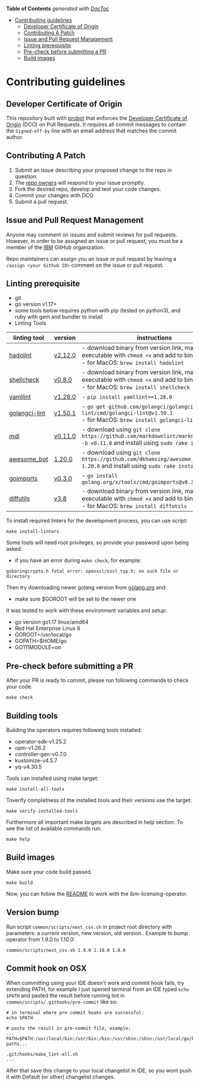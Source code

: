 <!-- START doctoc generated TOC please keep comment here to allow auto update -->
<!-- DON'T EDIT THIS SECTION, INSTEAD RE-RUN doctoc TO UPDATE -->
**Table of Contents**  *generated with [DocToc](https://github.com/thlorenz/doctoc)*

- [Contributing guidelines](#contributing-guidelines)
    - [Developer Certificate of Origin](#developer-certificate-of-origin)
    - [Contributing A Patch](#contributing-a-patch)
    - [Issue and Pull Request Management](#issue-and-pull-request-management)
    - [Linting prerequisite](#linting-prerequisite)
    - [Pre-check before submitting a PR](#pre-check-before-submitting-a-pr)
    - [Build images](#build-images)

<!-- END doctoc generated TOC please keep comment here to allow auto update -->

# Contributing guidelines

## Developer Certificate of Origin

This repository built with [probot](https://github.com/probot/probot) that enforces
the [Developer Certificate of Origin](https://developercertificate.org/) (DCO) on Pull Requests. It requires all commit
messages to contain the `Signed-off-by` line with an email address that matches the commit author.

## Contributing A Patch

1. Submit an issue describing your proposed change to the repo in question.
1. The [repo owners](OWNERS) will respond to your issue promptly.
1. Fork the desired repo, develop and test your code changes.
1. Commit your changes with DCO
1. Submit a pull request.

## Issue and Pull Request Management

Anyone may comment on issues and submit reviews for pull requests. However, in
order to be assigned an issue or pull request, you must be a member of the
[IBM](https://github.com/ibm) GitHub organization.

Repo maintainers can assign you an issue or pull request by leaving a
`/assign <your Github ID>` comment on the issue or pull request.

## Linting prerequisite

- git
- go version v1.17+
- some tools below requires python with pip (tested on python3), and ruby with gem and bundler to install
- Linting Tools

| linting tool                                                            | version                                                                      | instructions                                                                                                                             |
|-------------------------------------------------------------------------|------------------------------------------------------------------------------|------------------------------------------------------------------------------------------------------------------------------------------|
| [hadolint](https://github.com/hadolint/hadolint#install)                | [v2.12.0](https://github.com/hadolint/hadolint/releases/tag/v2.12.0)         | - download binary from version link, make executable with `chmod +x` and add to bin directory<br/>- for MacOS: `brew install hadolint`   |
| [shellcheck](https://github.com/koalaman/shellcheck#installing)         | [v0.8.0](https://github.com/koalaman/shellcheck/releases/tag/v0.8.0)         | - download binary from version link, make executable with `chmod +x` and add to bin directory<br/>- for MacOS: `brew install shellcheck` |
| [yamllint](https://github.com/adrienverge/yamllint#installation)        | [v1.28.0](https://github.com/adrienverge/yamllint/releases/tag/v1.28.0)      | - `pip install yamllint==1.28.0`                                                                                                         |
| [golangci-lint](https://github.com/golangci/golangci-lint#install)      | [v1.50.1](https://github.com/golangci/golangci-lint/releases/tag/v1.50.1)    | - `go get github.com/golangci/golangci-lint/cmd/golangci-lint@v1.50.1`<br/>- for MacOS: `brew install golangci-lint`                     |
| [mdl](https://github.com/markdownlint/markdownlint#installation)        | [v0.11.0](https://github.com/markdownlint/markdownlint/releases/tag/v0.11.0) | - download using `git clone https://github.com/markdownlint/markdownlint.git -b v0.11.0` and install using `sudo rake install`           |
| [awesome_bot](https://github.com/dkhamsing/awesome_bot#installation)    | [1.20.0](https://github.com/dkhamsing/awesome_bot/releases/tag/1.20.0)       | - download using `git clone https://github.com/dkhamsing/awesome_bot.git -b 1.20.0` and install using `sudo rake install`                |
| [goimports](https://pkg.go.dev/golang.org/x/tools@v0.3.0/cmd/goimports) | [v0.3.0](https://pkg.go.dev/golang.org/x/tools@v0.3.0/cmd/goimports)         | - `go install golang.org/x/tools/cmd/goimports@v0.3.0`                                                                                   |
| [diffutils](https://www.gnu.org/software/diffutils/)                    | [v3.8](https://ftp.gnu.org/gnu/diffutils/diffutils-3.8.tar.xz)               | - download binary from version link, make executable with `chmod +x` and add to bin directory<br/>- for MacOS: `brew install diffutils`  |

To install required linters for the development process, you can use script:

```shell
make install-linters
```

Some tools will need root privileges, so provide your password upon being asked.

- if you have an error during `make check`, for example:

```shell
goboringcrypto.h fatal error: openssl/ossl_typ.h: no such file or directory
```

Then try downloading newer golang version from [golang.org](https://golang.org) and:

- make sure $GOROOT will be set to the newer one

It was tested to work with these environment variables and setup:

- go version go1.17 linux/amd64
- Red Hat Enterprise Linux 8
- GOROOT=/usr/local/go
- GOPATH=$HOME/go
- GO111MODULE=on

## Pre-check before submitting a PR

After your PR is ready to commit, please run following commands to check your code.

```shell
make check
```

## Building tools

Building the operators requires following tools installed:
- operator-sdk-v1.25.2
- opm-v1.26.2
- controller-gen-v0.7.0
- kustomize-v4.5.7
- yq-v4.30.5

Tools can installed using make target:

```shell
make install-all-tools
```

Toverify completness of the installed tools and their versions use the target:

```shell
make verify-installed-tools
```

Furthermore all important make targets are described in help section. To see the list of available commands run:

```shell
make help
```

## Build images

Make sure your code build passed.

```shell
make build
```

Now, you can follow the [README](./README.md) to work with the ibm-licensing-operator.

## Version bump

Run script `common/scripts/next_csv.sh` in project root directory with parameters: a current version, new version, old
version..
Example to bump operator from 1.9.0 to 1.10.0:

```shell
common/scripts/next_csv.sh 1.9.0 1.10.0 1.8.0
```

## Commit hook on OSX

When committing using your IDE doesn't work and commit hook fails, try extending PATH, for example I just opened
terminal from an IDE typed `echo $PATH` and pasted the result before running lint
in `common/scripts/.githooks/pre-commit` like so:

```shell
# in terminal where pre commit hooks are successful:
echo $PATH

# paste the result in pre-commit file, example:
...
PATH=$PATH:/usr/local/bin:/usr/bin:/bin:/usr/sbin:/sbin:/usr/local/go/bin:...other paths...

.git/hooks/make_lint-all.sh
...
```

After that save this change to your local changelist in IDE, so you wont push it with Default (or other) changelist
changes.